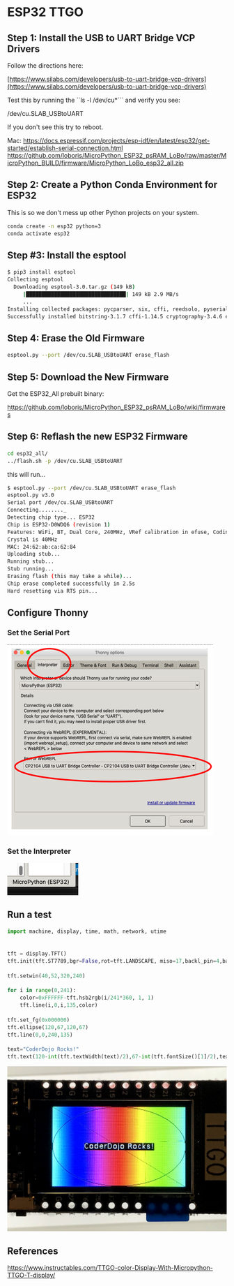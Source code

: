 # ESP32 TTGO

## Step 1: Install the USB to UART Bridge VCP Drivers

Follow the directions here:

[https://www.silabs.com/developers/usb-to-uart-bridge-vcp-drivers](https://www.silabs.com/developers/usb-to-uart-bridge-vcp-drivers)

Test this by running the ``ls -l /dev/cu*``` and verify you see:

/dev/cu.SLAB_USBtoUART

If you don't see this try to reboot.

Mac: 
https://docs.espressif.com/projects/esp-idf/en/latest/esp32/get-started/establish-serial-connection.html
https://github.com/loboris/MicroPython_ESP32_psRAM_LoBo/raw/master/MicroPython_BUILD/firmware/MicroPython_LoBo_esp32_all.zip

## Step 2: Create a Python Conda Environment for ESP32
This is so we don't mess up other Python projects on your system.

```sh
conda create -n esp32 python=3
conda activate esp32
```

## Step #3: Install the esptool

```sh
$ pip3 install esptool
Collecting esptool
  Downloading esptool-3.0.tar.gz (149 kB)
     |████████████████████████████████| 149 kB 2.9 MB/s 
     ...
Installing collected packages: pycparser, six, cffi, reedsolo, pyserial, ecdsa, cryptography, bitstring, esptool
Successfully installed bitstring-3.1.7 cffi-1.14.5 cryptography-3.4.6 ecdsa-0.16.1 esptool-3.0 pycparser-2.20 pyserial-3.5 reedsolo-1.5.4 six-1.15.0
```

## Step 4: Erase the Old Firmware

```sh
esptool.py --port /dev/cu.SLAB_USBtoUART erase_flash
```

## Step 5: Download the New Firmware
Get the ESP32_All prebuilt binary:

[https://github.com/loboris/MicroPython_ESP32_psRAM_LoBo/wiki/firmwares
](https://github.com/loboris/MicroPython_ESP32_psRAM_LoBo/wiki/firmwares)

## Step 6: Reflash the new ESP32 Firmware

```sh
cd esp32_all/
../flash.sh -p /dev/cu.SLAB_USBtoUART
```

this will run...
```sh
$ esptool.py --port /dev/cu.SLAB_USBtoUART erase_flash
esptool.py v3.0
Serial port /dev/cu.SLAB_USBtoUART
Connecting........_
Detecting chip type... ESP32
Chip is ESP32-D0WDQ6 (revision 1)
Features: WiFi, BT, Dual Core, 240MHz, VRef calibration in efuse, Coding Scheme None
Crystal is 40MHz
MAC: 24:62:ab:ca:62:84
Uploading stub...
Running stub...
Stub running...
Erasing flash (this may take a while)...
Chip erase completed successfully in 2.5s
Hard resetting via RTS pin...
```

## Configure Thonny

### Set the Serial Port

![](../img/esp32-config-serial-port.png)

### Set the Interpreter

![](../img/micropython-esp32.png)

## Run a test 

```py
import machine, display, time, math, network, utime


tft = display.TFT()
tft.init(tft.ST7789,bgr=False,rot=tft.LANDSCAPE, miso=17,backl_pin=4,backl_on=1, mosi=19, clk=18, cs=5, dc=16)

tft.setwin(40,52,320,240)

for i in range(0,241):
    color=0xFFFFFF-tft.hsb2rgb(i/241*360, 1, 1)
    tft.line(i,0,i,135,color) 

tft.set_fg(0x000000) 
tft.ellipse(120,67,120,67) 
tft.line(0,0,240,135) 

text="CoderDojo Rocks!" 
tft.text(120-int(tft.textWidth(text)/2),67-int(tft.fontSize()[1]/2),text,0xFFFFFF)
```

![](img/color-oled.jpg)

## References

https://www.instructables.com/TTGO-color-Display-With-Micropython-TTGO-T-display/
